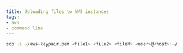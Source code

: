 ```yaml
---
title: Uploading files to AWS instances
tags:
- aws
- command line
---
```


```bash
scp -i ~/aws-keypair.pem <file1> <file2> <fileN> <user>@<host>:~/
```
